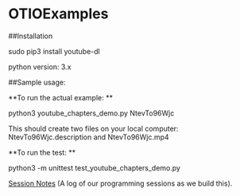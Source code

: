 # OTIOExamples



##Installation

sudo pip3 install youtube-dl

python version: 3.x

##Sample usage: 


**To run the actual example: **

python3 youtube_chapters_demo.py NtevTo96Wjc

This should create two files on your local computer: NtevTo96Wjc.description and NtevTo96Wjc.mp4

**To run the test: **

python3 -m unittest test_youtube_chapters_demo.py



[Session Notes](https://docs.google.com/document/d/1czIu3xKXr1FmEl88fZekUPy1aaqnHXF-8M3AwJ78BHs/edit) (A log of our programming sessions as we build this). 
